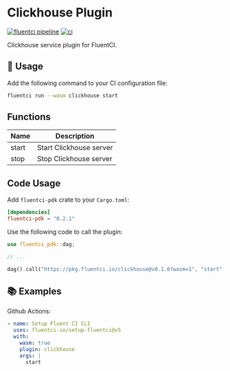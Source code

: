 # Clickhouse Plugin

[![fluentci pipeline](https://shield.fluentci.io/x/clickhouse)](https://pkg.fluentci.io/clickhouse)
[![ci](https://github.com/fluentci-io/services/actions/workflows/clickhouse.yml/badge.svg)](https://github.com/fluentci-io/services/actions/workflows/clickhouse.yml)

Clickhouse service plugin for FluentCI.

## 🚀 Usage

Add the following command to your CI configuration file:

```bash
fluentci run --wasm clickhouse start
```

## Functions

| Name   | Description                                 |
| ------ | --------------------------------------------|
| start  | Start Clickhouse server                    |
| stop   | Stop Clickhouse server                     |

## Code Usage

Add `fluentci-pdk` crate to your `Cargo.toml`:

```toml
[dependencies]
fluentci-pdk = "0.2.1"
```

Use the following code to call the plugin:

```rust
use fluentci_pdk::dag;

// ...

dag().call("https://pkg.fluentci.io/clickhouse@v0.1.0?wasm=1", "start", vec![])?;
```

## 📚 Examples

Github Actions:

```yaml
- name: Setup Fluent CI CLI
  uses: fluentci-io/setup-fluentci@v5
  with:
    wasm: true
    plugin: clickhouse
    args: |
      start
```
